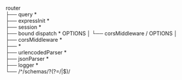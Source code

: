 router                                                                                                         
 ├── query                                         *                                                           
 ├── expressInit                                   *                                                           
 ├── session                                       *                                                           
 ├── bound dispatch                                *                                                           OPTIONS
 │    └── corsMiddleware                           /                                                           OPTIONS
 │   
 ├── corsMiddleware                                *                                                           
 ├── <anonymous>                                   *                                                           
 ├── urlencodedParser                              *                                                           
 ├── jsonParser                                    *                                                           
 ├── logger                                        *                                                           
 └── <anonymous>                                   /^\/schemas\/?(?=\/|$)/                                     
